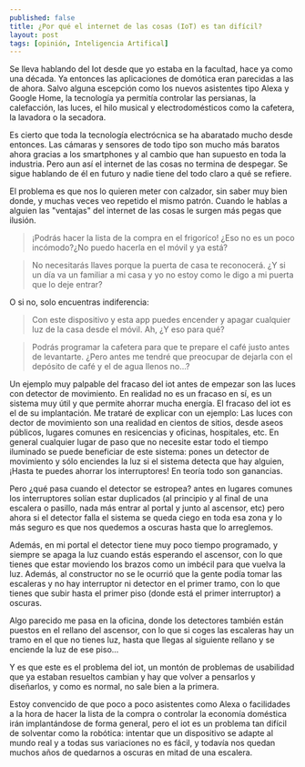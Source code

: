 ```yaml
---
published: false
title: ¿Por qué el internet de las cosas (IoT) es tan difícil?
layout: post
tags: [opinión, Inteligencia Artifical] 
---
```

Se lleva hablando del Iot desde que yo estaba en la facultad, hace ya como una década. Ya entonces las aplicaciones de domótica eran parecidas a las de ahora. Salvo alguna escepción como los nuevos asistentes tipo Alexa y Google Home, la tecnología ya permitía controlar las persianas, la calefacción, las luces, el hilo musical y electrodomésticos como la cafetera, la lavadora o la secadora.

Es cierto que toda la tecnología electrócnica se ha abaratado mucho desde entonces. Las cámaras y sensores de todo tipo son mucho más baratos ahora gracias a los smartphones y al cambio que han supuesto en toda la industria. Pero aun así el internet de las cosas no termina de despegar. Se sigue hablando de él en futuro y nadie tiene del todo claro a qué se refiere. 

El problema es que nos lo quieren meter con calzador, sin saber muy bien donde, y muchas veces veo repetido el mismo patrón. Cuando le hablas a alguien las "ventajas" del internet de las cosas le surgen más pegas que ilusión.

> ¡Podrás hacer la lista de la compra en el frigoríco!
> ¿Eso no es un poco incómodo?¿No puedo hacerla en el móvil y ya está? 

> No necesitarás llaves porque la puerta de casa te reconocerá.
> ¿Y si un día va un familiar a mi casa y yo no estoy como le digo a mi puerta que lo deje entrar?

O si no, solo encuentras indiferencia:

> Con este dispositivo y esta app puedes encender y apagar cualquier luz de la casa desde el móvil.
> Ah, ¿Y eso para qué?

> Podrás programar la cafetera para que te prepare el café justo antes de levantarte.
> ¿Pero antes me tendré que preocupar de dejarla con el depósito de café y el de agua llenos no...?

Un ejemplo muy palpable del fracaso del iot antes de empezar son las luces con detector de movimiento. En realidad no es un fracaso en sí, es un sistema muy útil y que permite ahorrar mucha energía. El fracaso del iot es el de su implantación. Me trataré de explicar con un ejemplo: Las luces con dector de movimiento son una realidad en cientos de sitios, desde aseos públicos, lugares comunes en resicencias y oficinas, hospitales, etc. En general cualquier lugar de paso que no necesite estar todo el tiempo iluminado se puede beneficiar de este sistema: pones un detector de movimiento y sólo enciendes la luz si el sistema detecta que hay alguien, ¡Hasta te puedes ahorrar los interruptores! En teoría todo son ganancias. 

Pero ¿qué pasa cuando el detector se estropea? antes en lugares comunes los interruptores solían estar duplicados (al principio y al final de una escalera o pasillo, nada más entrar al portal y junto al ascensor, etc) pero ahora si el detector falla el sistema se queda ciego en toda esa zona y lo más seguro es que nos quedemos a oscuras hasta que lo arreglemos.

Además, en mi portal el detector tiene muy poco tiempo programado, y siempre se apaga la luz cuando estás esperando el ascensor, con lo que tienes que estar moviendo los brazos como un imbécil para que vuelva la luz. Además, al constructor no se le ocurrió que la gente podía tomar las escaleras y no hay interruptor ni detector en el primer tramo, con lo que tienes que subir hasta el primer piso (donde está el primer interruptor) a oscuras.

Algo parecido me pasa en la oficina, donde los detectores también están puestos en el rellano del ascensor, con lo que si coges las escaleras hay un tramo en el que no tienes luz, hasta que llegas al siguiente rellano y se enciende la luz de ese piso...

Y es que este es el problema del iot, un montón de problemas de usabilidad que ya estaban resueltos cambian y hay que volver a pensarlos y diseñarlos, y como es normal, no sale bien a la primera.

Estoy convencido de que poco a poco asistentes como Alexa o facilidades a la hora de hacer la lista de la compra o controlar la economía doméstica irán implantándose de forma general, pero el iot es un problema tan difícil de solventar como la robótica: intentar que un dispositivo se adapte al mundo real y a todas sus variaciones no es fácil, y todavía nos quedan muchos años de quedarnos a oscuras en mitad de una escalera.